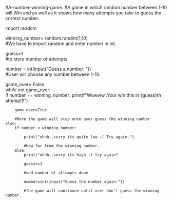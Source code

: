 #A-number-winning-game.
#A game in which random number between 1-10 will Win and as well as it shows how many attempts you take to guess the correct number.


import random

winning_number= random.randint(1,10)      
#We have to import random and enter number in int.

guess=1                            
#to store number of attempts

number = int(input("Guess a number: "))    
#User will choose any number between 1-10.

game_over= False                         
while not game_over:                       
    if number == winning_number:
        print(f"Wowww..Your win this in {guess}th attempt!!")
        
        game_over=True        
        
        #Here the game will stop once user guess the winning number
    else:
        if number < winning_number:
        
            print("ohhh..sorry its quite low :( Try again.")
            
            #how far from the winning number.
        else:
            print("ohhh..sorry its high :) try again"
            
            guess+=1    
            
            #add number of attempts done
            
            number=int(input("Guess the number again:")) 
            
            #the game will continuee until user don't guess the winning number.
